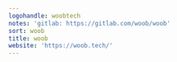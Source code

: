 ```yaml
---
logohandle: woobtech
notes: 'gitlab: https://gitlab.com/woob/woob'
sort: woob
title: woob
website: 'https://woob.tech/'
---
```

